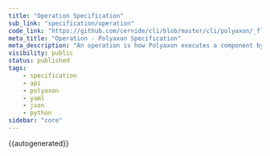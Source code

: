 ```yaml
---
title: "Operation Specification"
sub_link: "specification/operation"
code_link: "https://github.com/cernide/cli/blob/master/cli/polyaxon/_flow/operations/operation.py"
meta_title: "Operation - Polyaxon Specification"
meta_description: "An operation is how Polyaxon executes a component by passing parameters, connections, and a run environment."
visibility: public
status: published
tags:
    - specification
    - api
    - polyaxon
    - yaml
    - json
    - python
sidebar: "core"
---
```


{{autogenerated}}
